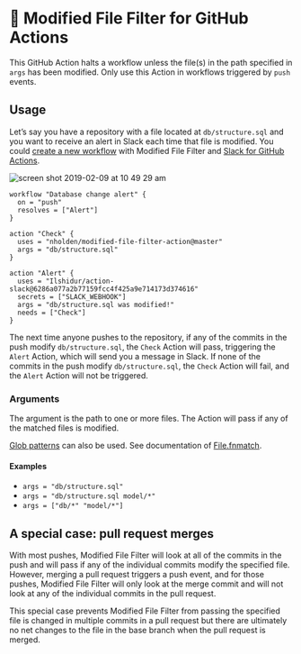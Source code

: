 # 📄 Modified File Filter for GitHub Actions

This GitHub Action halts a workflow unless the file(s) in the path specified in `args` has been modified.
Only use this Action in workflows triggered by `push` events.

## Usage

Let’s say you have a repository with a file located at `db/structure.sql` and you want to receive an alert in Slack each time that file is modified. You could [create a new workflow](https://help.github.com/articles/creating-a-workflow-with-github-actions/) with Modified File Filter and [Slack for GitHub Actions](https://github.com/Ilshidur/action-slack).

![screen shot 2019-02-09 at 10 49 29 am](https://user-images.githubusercontent.com/7942714/52525036-7ef15480-2c58-11e9-807e-c999e9c297a1.png)

```hcl
workflow "Database change alert" {
  on = "push"
  resolves = ["Alert"]
}

action "Check" {
  uses = "nholden/modified-file-filter-action@master"
  args = "db/structure.sql"
}

action "Alert" {
  uses = "Ilshidur/action-slack@6286a077a2b77159fcc4f425a9e714173d374616"
  secrets = ["SLACK_WEBHOOK"]
  args = "db/structure.sql was modified!"
  needs = ["Check"]
}
```

The next time anyone pushes to the repository, if any of the commits in the push modify `db/structure.sql`, the `Check` Action will pass, triggering the `Alert` Action, which will send you a message in Slack. If none of the commits in the push modify `db/structure.sql`, the `Check` Action will fail, and the `Alert` Action will not be triggered.

### Arguments

The argument is the path to one or more files. The Action will pass if any of the matched files is modified.

[Glob patterns](https://en.wikipedia.org/wiki/Glob_(programming)) can also be used. See documentation of [File.fnmatch](https://ruby-doc.org/core-2.6.3/File.html#method-c-fnmatch). 

#### Examples

* `args = "db/structure.sql"`
* `args = "db/structure.sql model/*"`
* `args = ["db/*" "model/*"]`

## A special case: pull request merges

With most pushes, Modified File Filter will look at all of the commits in the push and will pass if any of the individual commits modify the specified file. However, merging a pull request triggers a push event, and for those pushes, Modified File Filter will only look at the merge commit and will not look at any of the individual commits in the pull request.

This special case prevents Modified File Filter from passing the specified file is changed in multiple commits in a pull request but there are ultimately no net changes to the file in the base branch when the pull request is merged.
